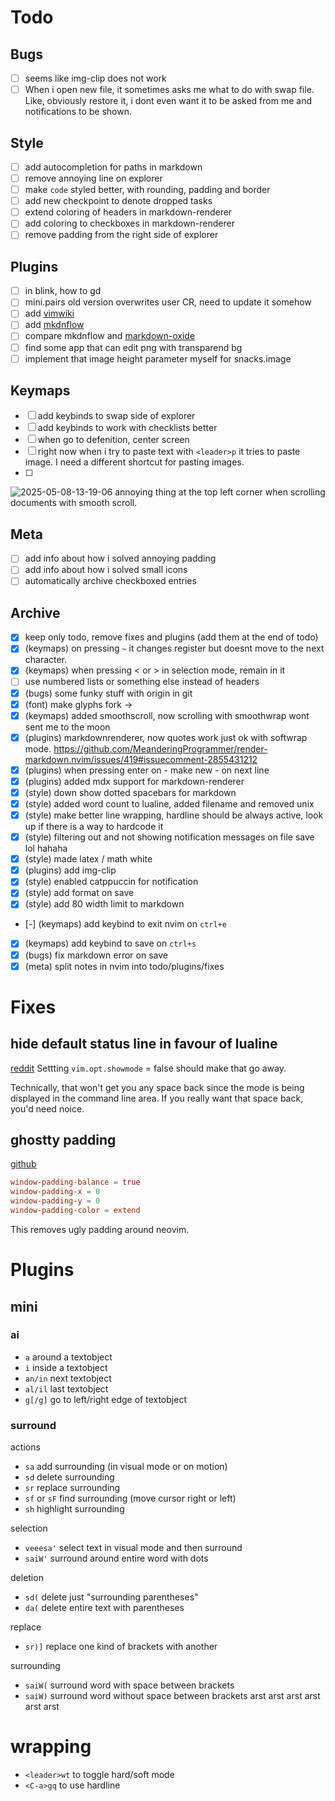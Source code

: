 # Todo

## Bugs

- [ ] seems like img-clip does not work
- [ ] When i open new file, it sometimes asks me what to do with swap file. Like, obviously restore it, i dont even want it to be asked from me and notifications to be shown.

## Style

- [ ] add autocompletion for paths in markdown
- [ ] remove annoying line on explorer
- [ ] make `code` styled better, with rounding, padding and border
- [ ] add new checkpoint to denote dropped tasks
- [ ] extend coloring of headers in markdown-renderer
- [ ] add coloring to checkboxes in markdown-renderer
- [ ] remove padding from the right side of explorer

## Plugins

- [ ] in blink, how to gd 
- [ ] mini.pairs old version overwrites user CR, need to update it somehow
- [ ] add [vimwiki](https://github.com/vimwiki/vimwiki)
- [ ] add
  [mkdnflow](https://github.com/jakewvincent/mkdnflow.nvim?tab=readme-ov-file)
- [ ] compare mkdnflow and
  [markdown-oxide](https://github.com/Feel-ix-343/markdown-oxide)
- [ ] find some app that can edit png with transparend bg
- [ ] implement that image height parameter myself for snacks.image

## Keymaps

- [ ] add keybinds to swap side of explorer
- [ ] add keybinds to work with checklists better
- [ ] when go to defenition, center screen
- [ ] right now when i try to paste text with `<leader>p` it tries to paste image. I need a different shortcut for pasting images.
- [ ]
![2025-05-08-13-19-06](../assets/2025-05-08-13-19-06.png)
annoying thing at the top left corner when scrolling documents with smooth scroll.

## Meta

- [ ] add info about how i solved annoying padding
- [ ] add info about how i solved small icons
- [ ] automatically archive checkboxed entries

## Archive

- [x] keep only todo, remove fixes and plugins (add them at the end of todo)
- [x] (keymaps) on pressing `~` it changes register but doesnt move to the next character.
- [x] (keymaps) when pressing < or > in selection mode, remain in it
- [ ] use numbered lists or something else instead of headers
- [x] (bugs) some funky stuff with origin in git
- [x] (font) make glyphs fork ->
- [x] (keymaps) added smoothscroll, now scrolling with smoothwrap wont sent me to the moon
- [x] (plugins) markdownrenderer, now quotes work just ok with softwrap mode. https://github.com/MeanderingProgrammer/render-markdown.nvim/issues/419#issuecomment-2855431212
- [x] (plugins) when pressing enter on - make new - on next line
- [x] (plugins) added mdx support for markdown-renderer
- [x] (style) down show dotted spacebars for markdown
- [x] (style) added word count to lualine, added filename and removed unix
- [x] (style) make better line wrapping, hardline should be always active, look
  up if there is a way to hardcode it
- [x] (style) filtering out and not showing notification messages on file save
  lol hahaha
- [x] (style) made latex / math white
- [x] (plugins) add img-clip
- [x] (style) enabled catppuccin for notification
- [x] (style) add format on save
- [x] (style) add 80 width limit to markdown
- [-] (keymaps) add keybind to exit nvim on `ctrl+e`
- [x] (keymaps) add keybind to save on `ctrl+s`
- [x] (bugs) fix markdown error on save
- [x] (meta) split notes in nvim into todo/plugins/fixes

# Fixes

## hide default status line in favour of lualine

[reddit](https://www.reddit.com/r/neovim/comments/1gg478d/cant_figure_out_how_to_hide_default_status_line/)
Settting `vim.opt.showmode` = false should make that go away.

Technically, that won't get you any space back since the mode is being displayed in the command line area. If you really want that space back, you'd need noice.

## ghostty padding

[github](https://github.com/ghostty-org/ghostty/discussions/3716)

```toml
window-padding-balance = true
window-padding-x = 0
window-padding-y = 0
window-padding-color = extend
```
This removes ugly padding around neovim.

# Plugins

## mini

### ai

- `a` around a textobject
- `i` inside a textobject
- `an/in` next textobject
- `al/il` last textobject
- `g[/g]` go to left/right edge of textobject

### surround

actions
- `sa` add surrounding (in visual mode or on motion)
- `sd` delete surrounding
- `sr` replace surrounding
- `sf` or `sF` find surrounding (move cursor right or left)
- `sh` highlight surrounding

selection
- `veeesa'` select text in visual mode and then surround 
- `saiW'` surround around entire word with dots

deletion
- `sd(` delete just "surrounding parentheses"
- `da(` delete entire text with parentheses

replace
- `sr)]` replace one kind of brackets with another

surrounding
- `saiW(` surround word with space between brackets
- `saiW)` surround word without space between brackets arst arst arst arst arst
  arst 

# wrapping

- `<leader>wt` to toggle hard/soft mode
- `<C-a>gq` to use hardline
